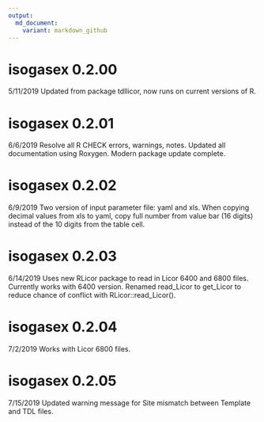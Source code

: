 ```yaml
---
output:
  md_document:
    variant: markdown_github
---
```


# isogasex 0.2.00

5/11/2019
Updated from package tdllicor, now runs on current versions of R.

# isogasex 0.2.01

6/6/2019
Resolve all R CHECK errors, warnings, notes.
Updated all documentation using Roxygen.
Modern package update complete.

# isogasex 0.2.02

6/9/2019
Two version of input parameter file: yaml and xls.
When copying decimal values from xls to yaml, copy full number from value bar (16 digits) instead of the 10 digits from the table cell.

# isogasex 0.2.03

6/14/2019
Uses new RLicor package to read in Licor 6400 and 6800 files.
Currently works with 6400 version.
Renamed read_Licor to get_Licor to reduce chance of conflict with RLicor::read_Licor().

# isogasex 0.2.04

7/2/2019
Works with Licor 6800 files.

# isogasex 0.2.05

7/15/2019
Updated warning message for Site mismatch between Template and TDL files.

